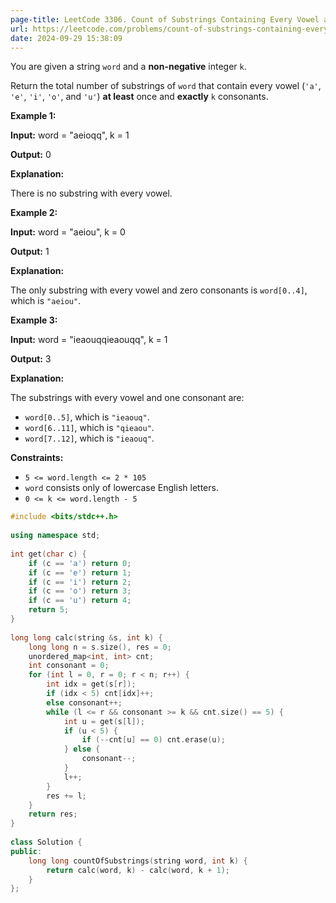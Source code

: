 ```yaml
---
page-title: LeetCode 3306. Count of Substrings Containing Every Vowel and K Consonants II
url: https://leetcode.com/problems/count-of-substrings-containing-every-vowel-and-k-consonants-ii/description/
date: 2024-09-29 15:38:09
---
```

You are given a string `word` and a **non-negative** integer `k`.

Return the total number of substrings of `word` that contain every vowel (`'a'`, `'e'`, `'i'`, `'o'`, and `'u'`) **at least** once and **exactly** `k` consonants.

**Example 1:**

**Input:** word = "aeioqq", k = 1

**Output:** 0

**Explanation:**

There is no substring with every vowel.

**Example 2:**

**Input:** word = "aeiou", k = 0

**Output:** 1

**Explanation:**

The only substring with every vowel and zero consonants is `word[0..4]`, which is `"aeiou"`.

**Example 3:**

**Input:** word = "ieaouqqieaouqq", k = 1

**Output:** 3

**Explanation:**

The substrings with every vowel and one consonant are:

-   `word[0..5]`, which is `"ieaouq"`.
-   `word[6..11]`, which is `"qieaou"`.
-   `word[7..12]`, which is `"ieaouq"`.

**Constraints:**

-   `5 <= word.length <= 2 * 105`
-   `word` consists only of lowercase English letters.
-   `0 <= k <= word.length - 5`

```cpp
#include <bits/stdc++.h>  
  
using namespace std;  
  
int get(char c) {  
    if (c == 'a') return 0;  
    if (c == 'e') return 1;  
    if (c == 'i') return 2;  
    if (c == 'o') return 3;  
    if (c == 'u') return 4;  
    return 5;  
}  
  
long long calc(string &s, int k) {  
    long long n = s.size(), res = 0;  
    unordered_map<int, int> cnt;  
    int consonant = 0;  
    for (int l = 0, r = 0; r < n; r++) {  
        int idx = get(s[r]);  
        if (idx < 5) cnt[idx]++;  
        else consonant++;  
        while (l <= r && consonant >= k && cnt.size() == 5) {  
            int u = get(s[l]);  
            if (u < 5) {  
                if (--cnt[u] == 0) cnt.erase(u);  
            } else {  
                consonant--;  
            }  
            l++;  
        }  
        res += l;  
    }  
    return res;  
}  
  
class Solution {  
public:  
    long long countOfSubstrings(string word, int k) {  
        return calc(word, k) - calc(word, k + 1);  
    }  
};
```